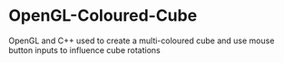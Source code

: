 # OpenGL-Coloured-Cube
OpenGL and C++ used to create a multi-coloured cube and use mouse button inputs to influence cube rotations 
